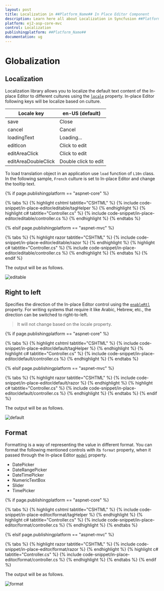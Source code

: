 ```yaml
---
layout: post
title: Localization in ##Platform_Name## In Place Editor Component
description: Learn here all about Localization in Syncfusion ##Platform_Name## In Place Editor component and more.
platform: ej2-asp-core-mvc
control: Localization
publishingplatform: ##Platform_Name##
documentation: ug
---
```



# Globalization

## Localization

Localization library allows you to localize the default text content of the In-place Editor to different cultures using the [`locale`](https://help.syncfusion.com/cr/aspnetcore-js2/Syncfusion.EJ2.InPlaceEditor.InPlaceEditor.html#Syncfusion_EJ2_InPlaceEditor_InPlaceEditor_Locale) property. In-place Editor following keys will be localize based on culture.

| Locale key | en-US (default) |
|------|------|
| save | Close |
| cancel | Cancel |
| loadingText | Loading... |
| editIcon | Click to edit |
| editAreaClick | Click to edit |
| editAreaDoubleClick | Double click to edit |

To load translation object in an application use `load` function of `L10n` class. In the following sample, `French` culture is set to In-place Editor and change the tooltip text.

{% if page.publishingplatform == "aspnet-core" %}

{% tabs %}
{% highlight cshtml tabtitle="CSHTML" %}
{% include code-snippet/in-place-editor/editable/tagHelper %}
{% endhighlight %}
{% highlight c# tabtitle="Controller.cs" %}
{% include code-snippet/in-place-editor/editable/controller.cs %}
{% endhighlight %}
{% endtabs %}

{% elsif page.publishingplatform == "aspnet-mvc" %}

{% tabs %}
{% highlight razor tabtitle="CSHTML" %}
{% include code-snippet/in-place-editor/editable/razor %}
{% endhighlight %}
{% highlight c# tabtitle="Controller.cs" %}
{% include code-snippet/in-place-editor/editable/controller.cs %}
{% endhighlight %}
{% endtabs %}
{% endif %}



The output will be as follows.

![editable](./images/editable.png)

## Right to left

Specifies the direction of the In-place Editor control using the [`enableRtl`](https://help.syncfusion.com/cr/aspnetcore-js2/Syncfusion.EJ2.InPlaceEditor.InPlaceEditor.html#Syncfusion_EJ2_InPlaceEditor_InPlaceEditor_EnableRtl) property. For writing systems that require it like Arabic, Hebrew, etc., the direction can be switched to right-to-left.

> It will not change based on the locale property.

{% if page.publishingplatform == "aspnet-core" %}

{% tabs %}
{% highlight cshtml tabtitle="CSHTML" %}
{% include code-snippet/in-place-editor/default/tagHelper %}
{% endhighlight %}
{% highlight c# tabtitle="Controller.cs" %}
{% include code-snippet/in-place-editor/default/controller.cs %}
{% endhighlight %}
{% endtabs %}

{% elsif page.publishingplatform == "aspnet-mvc" %}

{% tabs %}
{% highlight razor tabtitle="CSHTML" %}
{% include code-snippet/in-place-editor/default/razor %}
{% endhighlight %}
{% highlight c# tabtitle="Controller.cs" %}
{% include code-snippet/in-place-editor/default/controller.cs %}
{% endhighlight %}
{% endtabs %}
{% endif %}



The output will be as follows.

![default](./images/default.PNG)

## Format

Formatting is a way of representing the value in different format. You can format the following mentioned controls with its `format` property, when it passed through the In-place Editor [`model`](https://help.syncfusion.com/cr/aspnetcore-js2/Syncfusion.EJ2.InPlaceEditor.InPlaceEditor.html#Syncfusion_EJ2_InPlaceEditor_InPlaceEditor_Model) property.

* DatePicker
* DateRangePicker
* DateTimePicker
* NumericTextBox
* Slider
* TimePicker

{% if page.publishingplatform == "aspnet-core" %}

{% tabs %}
{% highlight cshtml tabtitle="CSHTML" %}
{% include code-snippet/in-place-editor/format/tagHelper %}
{% endhighlight %}
{% highlight c# tabtitle="Controller.cs" %}
{% include code-snippet/in-place-editor/format/controller.cs %}
{% endhighlight %}
{% endtabs %}

{% elsif page.publishingplatform == "aspnet-mvc" %}

{% tabs %}
{% highlight razor tabtitle="CSHTML" %}
{% include code-snippet/in-place-editor/format/razor %}
{% endhighlight %}
{% highlight c# tabtitle="Controller.cs" %}
{% include code-snippet/in-place-editor/format/controller.cs %}
{% endhighlight %}
{% endtabs %}
{% endif %}



The output will be as follows.

![format](./images/format.PNG)